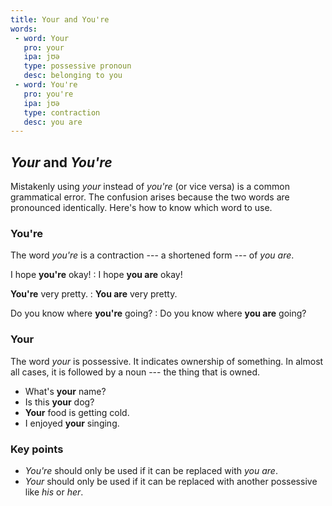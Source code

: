 ```yaml
---
title: Your and You're
words:
 - word: Your
   pro: your
   ipa: jʊə
   type: possessive pronoun
   desc: belonging to you
 - word: You're
   pro: you're
   ipa: jʊə
   type: contraction
   desc: you are
---
```


## *Your* and *You're*

Mistakenly using *your* instead of *you're* (or vice versa) is a common grammatical error. The confusion arises because the two words are pronounced identically. Here's how to know which word to use.

### You're

The word *you're* is a contraction --- a shortened form --- of *you are*.

I hope **you're** okay!
:   I hope **you are** okay!

**You're** very pretty.
:   **You are** very pretty.

Do you know where **you're** going?
:   Do you know where **you are** going?

### Your

The word *your* is possessive. It indicates ownership of something. In almost all cases, it is followed by a noun --- the thing that is owned.

* What's **your** name?
* Is this **your** dog?
* **Your** food is getting cold.
* I enjoyed **your** singing.

### Key points

* *You're* should only be used if it can be replaced with *you are*.
* *Your* should only be used if it can be replaced with another possessive like *his* or *her*.
